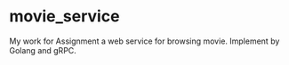# movie_service
My work for Assignment a web service for browsing movie. Implement by Golang and gRPC.
